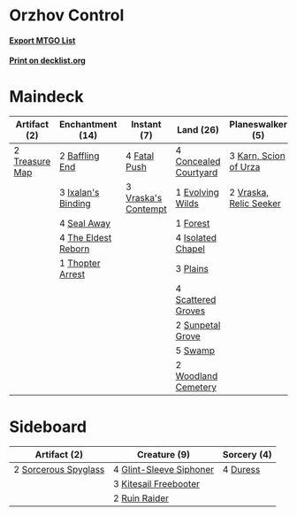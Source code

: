 # Orzhov Control

#### [Export MTGO List](../collection/Orzhov%20Control/Orzhov%20Control.txt)
#### [Print on decklist.org](http://decklist.org/?deckmain=2%09Baffling%20End%0A3%09Cleansing%20Nova%0A4%09Concealed%20Courtyard%0A3%09Doomfall%0A1%09Evolving%20Wilds%0A4%09Fatal%20Push%0A1%09Forest%0A4%09Isolated%20Chapel%0A3%09Ixalan's%20Binding%0A3%09Karn,%20Scion%20of%20Urza%0A3%09Plains%0A4%09Scattered%20Groves%0A4%09Seal%20Away%0A2%09Sunpetal%20Grove%0A5%09Swamp%0A4%09The%20Eldest%20Reborn%0A1%09Thopter%20Arrest%0A2%09Treasure%20Map%0A3%09Vraska's%20Contempt%0A2%09Vraska,%20Relic%20Seeker%0A2%09Woodland%20Cemetery&deckside=4%09Duress%0A4%09Glint-Sleeve%20Siphoner%0A3%09Kitesail%20Freebooter%0A2%09Ruin%20Raider%0A2%09Sorcerous%20Spyglass)
# Maindeck

|                                      Artifact (2)                                       |                                       Enchantment (14)                                       |                                         Instant (7)                                          |                                           Land (26)                                            |                                        Planeswalker (5)                                         |                                        Sorcery (6)                                        |
|-----------------------------------------------------------------------------------------|----------------------------------------------------------------------------------------------|----------------------------------------------------------------------------------------------|------------------------------------------------------------------------------------------------|-------------------------------------------------------------------------------------------------|-------------------------------------------------------------------------------------------|
|2 [Treasure Map](http://gatherer.wizards.com/Pages/Card/Details.aspx?multiverseid=435410)|2 [Baffling End](http://gatherer.wizards.com/Pages/Card/Details.aspx?multiverseid=439658)     |4 [Fatal Push](http://gatherer.wizards.com/Pages/Card/Details.aspx?multiverseid=423724)       |4 [Concealed Courtyard](http://gatherer.wizards.com/Pages/Card/Details.aspx?multiverseid=417818)|3 [Karn, Scion of Urza](http://gatherer.wizards.com/Pages/Card/Details.aspx?multiverseid=442889) |3 [Cleansing Nova](http://gatherer.wizards.com/Pages/Card/Details.aspx?multiverseid=447145)|
|                                                                                         |3 [Ixalan's Binding](http://gatherer.wizards.com/Pages/Card/Details.aspx?multiverseid=435168) |3 [Vraska's Contempt](http://gatherer.wizards.com/Pages/Card/Details.aspx?multiverseid=435283)|1 [Evolving Wilds](http://gatherer.wizards.com/Pages/Card/Details.aspx?multiverseid=397871)     |2 [Vraska, Relic Seeker](http://gatherer.wizards.com/Pages/Card/Details.aspx?multiverseid=435388)|3 [Doomfall](http://gatherer.wizards.com/Pages/Card/Details.aspx?multiverseid=430751)      |
|                                                                                         |4 [Seal Away](http://gatherer.wizards.com/Pages/Card/Details.aspx?multiverseid=442919)        |                                                                                              |1 [Forest](http://gatherer.wizards.com/Pages/Card/Details.aspx?multiverseid=439605)             |                                                                                                 |                                                                                           |
|                                                                                         |4 [The Eldest Reborn](http://gatherer.wizards.com/Pages/Card/Details.aspx?multiverseid=442978)|                                                                                              |4 [Isolated Chapel](http://gatherer.wizards.com/Pages/Card/Details.aspx?multiverseid=382189)    |                                                                                                 |                                                                                           |
|                                                                                         |1 [Thopter Arrest](http://gatherer.wizards.com/Pages/Card/Details.aspx?multiverseid=423692)   |                                                                                              |3 [Plains](http://gatherer.wizards.com/Pages/Card/Details.aspx?multiverseid=439601)             |                                                                                                 |                                                                                           |
|                                                                                         |                                                                                              |                                                                                              |4 [Scattered Groves](http://gatherer.wizards.com/Pages/Card/Details.aspx?multiverseid=426949)   |                                                                                                 |                                                                                           |
|                                                                                         |                                                                                              |                                                                                              |2 [Sunpetal Grove](http://gatherer.wizards.com/Pages/Card/Details.aspx?multiverseid=420946)     |                                                                                                 |                                                                                           |
|                                                                                         |                                                                                              |                                                                                              |5 [Swamp](http://gatherer.wizards.com/Pages/Card/Details.aspx?multiverseid=439603)              |                                                                                                 |                                                                                           |
|                                                                                         |                                                                                              |                                                                                              |2 [Woodland Cemetery](http://gatherer.wizards.com/Pages/Card/Details.aspx?multiverseid=241983)  |                                                                                                 |                                                                                           |


# Sideboard

|                                         Artifact (2)                                          |                                           Creature (9)                                           |                                    Sorcery (4)                                    |
|-----------------------------------------------------------------------------------------------|--------------------------------------------------------------------------------------------------|-----------------------------------------------------------------------------------|
|2 [Sorcerous Spyglass](http://gatherer.wizards.com/Pages/Card/Details.aspx?multiverseid=435407)|4 [Glint-Sleeve Siphoner](http://gatherer.wizards.com/Pages/Card/Details.aspx?multiverseid=423729)|4 [Duress](http://gatherer.wizards.com/Pages/Card/Details.aspx?multiverseid=270465)|
|                                                                                               |3 [Kitesail Freebooter](http://gatherer.wizards.com/Pages/Card/Details.aspx?multiverseid=435264)  |                                                                                   |
|                                                                                               |2 [Ruin Raider](http://gatherer.wizards.com/Pages/Card/Details.aspx?multiverseid=435272)          |                                                                                   |

